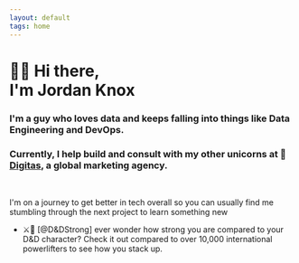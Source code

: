 ```yaml
---
layout: default
tags: home
---
```


# 🧙‍♂️  Hi there, <br/> I'm Jordan Knox

### I'm a guy who loves data and keeps falling into things like Data Engineering and DevOps. 

### Currently, I help build and consult with my other unicorns at 🦄 [Digitas](https://www.digitas.com/en-us), a global marketing agency. 

<br>

I'm on a journey to get better in tech overall so you can usually find me stumbling through the next project to learn something new

- ⚔️💪 [@D&DStrong] ever wonder how strong you are compared to your D&D character? Check it out compared to over 10,000 international powerlifters to see how you stack up. 


<br>


